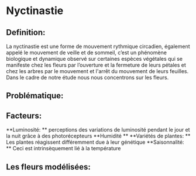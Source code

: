 # Nyctinastie
## Definition: 
La nyctinastie est une forme de mouvement rythmique circadien, également appelé le mouvement de veille et de sommeil, c’est un phénomène biologique et dynamique observé sur certaines espèces végétales qui se manifeste chez les fleurs par l’ouverture et la fermeture de leurs pétales et chez les arbres par le mouvement et l'arrêt du mouvement de leurs feuilles. 
Dans le cadre de notre étude nous nous concentrons sur les fleurs.

## Problématique:

## Facteurs: 
  **Luminosité: ** perceptions des variations de luminosité pendant le jour et la nuit grâce à des photorécepteurs
  **Humidité  **
  **Variétés de plantes: ** Les plantes réagissent différemment due à leur génétique
  **Saisonnalité: ** Ceci est intrinsèquement lié à la température


## Les fleurs modélisées:
